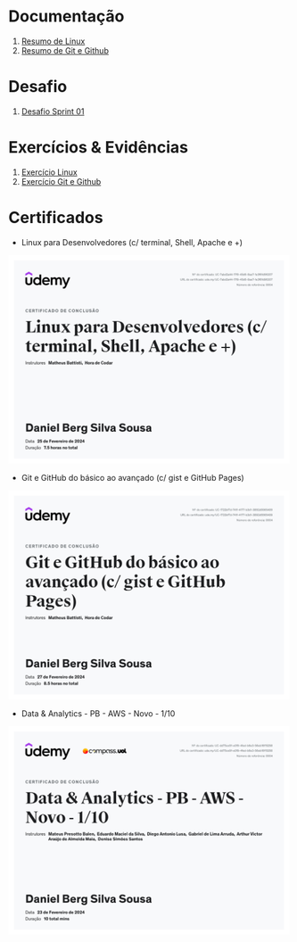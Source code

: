 
# Documentação

1. [Resumo de Linux](documentacao/Linux/README.md)
2. [Resumo de Git e Github](documentacao/Git%20e%20Github/README.md)


# Desafio

1. [Desafio Sprint 01](desafio/README.md)

# Exercícios & Evidências


1. [Exercício Linux](exercicios/Linux/README.md)
2. [Exercício Git e Github](exercicios/Git%20e%20GIthub/README.md)




# Certificados


- Linux para Desenvolvedores (c/ terminal, Shell, Apache e +)

![Linux para Desenvolvedores (c/ terminal, Shell, Apache e +)](certificados/linux.jpg)

- Git e GitHub do básico ao avançado (c/ gist e GitHub Pages)

![Git e GitHub do básico ao avançado (c/ gist e GitHub Pages)](certificados/git-e-github.jpg)

- Data & Analytics - PB - AWS - Novo - 1/10

![Data & Analytics - PB - AWS - Novo - 1/10](certificados/Data%20&%20Analytics.jpg)